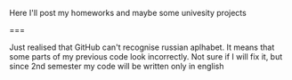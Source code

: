 Here I'll post my homeworks and maybe some univesity projects  

===  
  
Just realised that GitHub can't recognise russian aplhabet. It means that some parts of my previous code look incorrectly. Not sure if I will fix it, but since 2nd semester my code will be written only in english
